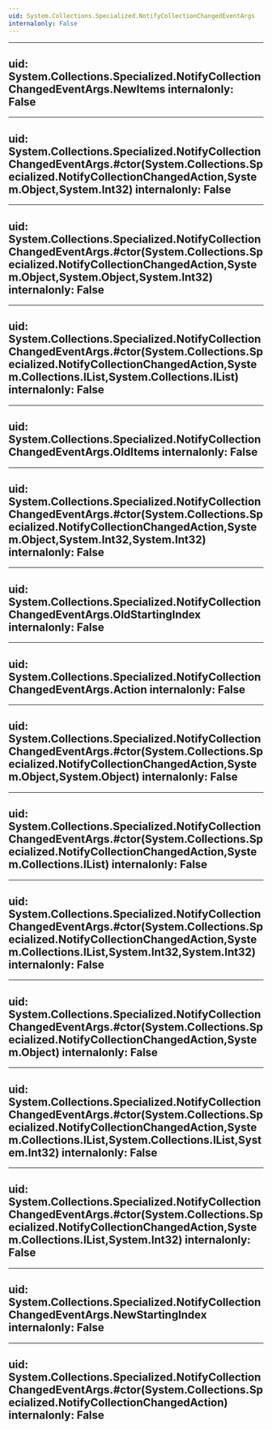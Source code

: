 ```yaml
---
uid: System.Collections.Specialized.NotifyCollectionChangedEventArgs
internalonly: False
---
```


---
uid: System.Collections.Specialized.NotifyCollectionChangedEventArgs.NewItems
internalonly: False
---

---
uid: System.Collections.Specialized.NotifyCollectionChangedEventArgs.#ctor(System.Collections.Specialized.NotifyCollectionChangedAction,System.Object,System.Int32)
internalonly: False
---

---
uid: System.Collections.Specialized.NotifyCollectionChangedEventArgs.#ctor(System.Collections.Specialized.NotifyCollectionChangedAction,System.Object,System.Object,System.Int32)
internalonly: False
---

---
uid: System.Collections.Specialized.NotifyCollectionChangedEventArgs.#ctor(System.Collections.Specialized.NotifyCollectionChangedAction,System.Collections.IList,System.Collections.IList)
internalonly: False
---

---
uid: System.Collections.Specialized.NotifyCollectionChangedEventArgs.OldItems
internalonly: False
---

---
uid: System.Collections.Specialized.NotifyCollectionChangedEventArgs.#ctor(System.Collections.Specialized.NotifyCollectionChangedAction,System.Object,System.Int32,System.Int32)
internalonly: False
---

---
uid: System.Collections.Specialized.NotifyCollectionChangedEventArgs.OldStartingIndex
internalonly: False
---

---
uid: System.Collections.Specialized.NotifyCollectionChangedEventArgs.Action
internalonly: False
---

---
uid: System.Collections.Specialized.NotifyCollectionChangedEventArgs.#ctor(System.Collections.Specialized.NotifyCollectionChangedAction,System.Object,System.Object)
internalonly: False
---

---
uid: System.Collections.Specialized.NotifyCollectionChangedEventArgs.#ctor(System.Collections.Specialized.NotifyCollectionChangedAction,System.Collections.IList)
internalonly: False
---

---
uid: System.Collections.Specialized.NotifyCollectionChangedEventArgs.#ctor(System.Collections.Specialized.NotifyCollectionChangedAction,System.Collections.IList,System.Int32,System.Int32)
internalonly: False
---

---
uid: System.Collections.Specialized.NotifyCollectionChangedEventArgs.#ctor(System.Collections.Specialized.NotifyCollectionChangedAction,System.Object)
internalonly: False
---

---
uid: System.Collections.Specialized.NotifyCollectionChangedEventArgs.#ctor(System.Collections.Specialized.NotifyCollectionChangedAction,System.Collections.IList,System.Collections.IList,System.Int32)
internalonly: False
---

---
uid: System.Collections.Specialized.NotifyCollectionChangedEventArgs.#ctor(System.Collections.Specialized.NotifyCollectionChangedAction,System.Collections.IList,System.Int32)
internalonly: False
---

---
uid: System.Collections.Specialized.NotifyCollectionChangedEventArgs.NewStartingIndex
internalonly: False
---

---
uid: System.Collections.Specialized.NotifyCollectionChangedEventArgs.#ctor(System.Collections.Specialized.NotifyCollectionChangedAction)
internalonly: False
---
